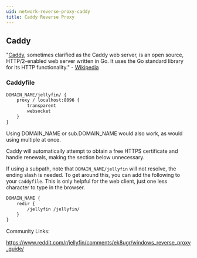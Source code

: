 ```yaml
---
uid: network-reverse-proxy-caddy
title: Caddy Reverse Proxy
---
```


## Caddy

"[Caddy](https://caddyserver.com/), sometimes clarified as the Caddy web server, is an open source, HTTP/2-enabled web server written in Go. It uses the Go standard library for its HTTP functionality." - [Wikipedia](https://en.wikipedia.org/wiki/Caddy_(web_server))

### Caddyfile

```txt
DOMAIN_NAME/jellyfin/ {
    proxy / localhost:8096 {
        transparent
        websocket
    }
}
```

Using DOMAIN_NAME or sub.DOMAIN_NAME would also work, as would using multiple at once.

Caddy will automatically attempt to obtain a free HTTPS certificate and handle renewals, making the section below unnecessary.

If using a subpath, note that `DOMAIN_NAME/jellyfin` will not resolve, the ending slash is needed. To get around this, you can add the following to your `Caddyfile`. This is only helpful for the web client, just one less character to type in the browser.

```txt
DOMAIN_NAME {
    redir {
        /jellyfin /jellyfin/
    }
}
```

Community Links:

https://www.reddit.com/r/jellyfin/comments/ek8ugr/windows_reverse_proxy_guide/
